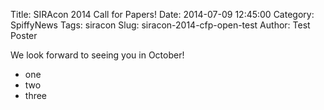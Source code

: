 Title: SIRAcon 2014 Call for Papers!
Date: 2014-07-09 12:45:00
Category: SpiffyNews
Tags: siracon
Slug: siracon-2014-cfp-open-test
Author: Test Poster

We look forward to seeing you in October!

- one
- two
- three


